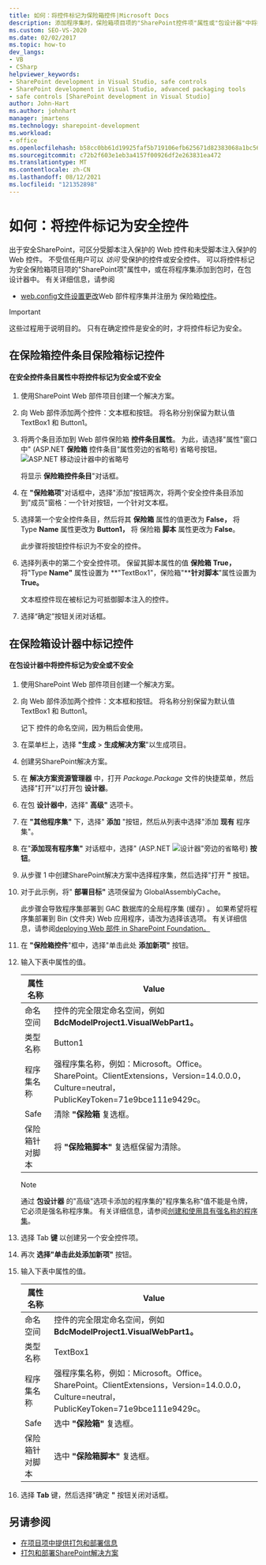 ```yaml
---
title: 如何：将控件标记为保险箱控件|Microsoft Docs
description: 添加程序集时，保险箱项目项的"SharePoint控件项"属性或"包设计器"中将控件标记为安全控件。
ms.custom: SEO-VS-2020
ms.date: 02/02/2017
ms.topic: how-to
dev_langs:
- VB
- CSharp
helpviewer_keywords:
- SharePoint development in Visual Studio, safe controls
- SharePoint development in Visual Studio, advanced packaging tools
- safe controls [SharePoint development in Visual Studio]
author: John-Hart
ms.author: johnhart
manager: jmartens
ms.technology: sharepoint-development
ms.workload:
- office
ms.openlocfilehash: b58cc0bb61d19925faf5b719106efb625671d82383068a1bc567028a0238c6d6
ms.sourcegitcommit: c72b2f603e1eb3a4157f00926df2e263831ea472
ms.translationtype: MT
ms.contentlocale: zh-CN
ms.lasthandoff: 08/12/2021
ms.locfileid: "121352898"
---
```

# <a name="how-to-mark-controls-as-safe-controls"></a>如何：将控件标记为安全控件
  出于安全SharePoint，可区分受脚本注入保护的 Web 控件和未受脚本注入保护的 Web 控件。 不受信任用户可以 *访问* 受保护的控件或安全控件。 可以将控件标记为安全保险箱项目项的"SharePoint项"属性中，或在将程序集添加到包时，在包设计器中。 有关详细信息，请参阅

- [web.config文件设置更改](/previous-versions/office/developer/sharepoint-2007/bb802890(v=office.12))Web 部件程序集并注册为 保险箱[控件](/previous-versions/office/developer/sharepoint2003/dd587360(v=office.11))。

> [!IMPORTANT]
> 这些过程用于说明目的。 只有在确定控件是安全的时，才将控件标记为安全。

## <a name="marking-safe-controls-in-the-safe-control-entries-property"></a>在保险箱控件条目保险箱标记控件

#### <a name="to-mark-controls-as-safe-or-unsafe-in-the-safe-control-entries-property"></a>在安全控件条目属性中将控件标记为安全或不安全

1. 使用SharePoint Web 部件项目创建一个解决方案。

2. 向 Web 部件添加两个控件：文本框和按钮。 将名称分别保留为默认值 TextBox1 和 Button1。

3. 将两个条目添加到 Web 部件保险箱 **控件条目属性**。 为此，请选择"属性"窗口中" (ASP.NET **保险箱** 控件条目"属性旁边的省略号) 省略号按钮。 ![](../sharepoint/media/mwellipsis.gif "ASP.NET 移动设计器中的省略号") 

     将显示 **保险箱控件条目**"对话框。

4. 在 **"保险箱项**"对话框中，选择"添加"按钮两次，将两个安全控件条目添加到"成员"窗格：一个针对按钮，一个针对文本框。

5. 选择第一个安全控件条目，然后将其 **保险箱** 属性的值更改为 **False，** 将 Type **Name** 属性更改为 **Button1，** 将 保险箱 **脚本** 属性更改为 **False**。

     此步骤将按钮控件标识为不安全的控件。

6. 选择列表中的第二个安全控件项。 保留其脚本属性的值 **保险箱** **True，** 将"Type **Name"** 属性设置为 **"TextBox1"，保险箱"****针对脚本**"属性设置为 **True。**

     文本框控件现在被标记为可抵御脚本注入的控件。

7. 选择“确定”按钮关闭对话框。

## <a name="marking-safe-controls-in-the-package-designer"></a>在保险箱设计器中标记控件

#### <a name="to-mark-controls-as-safe-or-unsafe-in-the-package-designer"></a>在包设计器中将控件标记为安全或不安全

1. 使用SharePoint Web 部件项目创建一个解决方案。

2. 向 Web 部件添加两个控件：文本框和按钮。 将名称分别保留为默认值 TextBox1 和 Button1。

     记下 控件的命名空间，因为稍后会使用。

3. 在菜单栏上，选择 **"生成**  >  **生成解决方案**"以生成项目。

4. 创建另SharePoint解决方案。

5. 在 **解决方案资源管理器** 中，打开 *Package.Package* 文件的快捷菜单，然后选择"打开"以打开包 **设计器**。

6. 在包 **设计器中**，选择" **高级"** 选项卡。

7. 在 **"其他程序集"** 下，选择" **添加** "按钮，然后从列表中选择"添加 **现有** 程序集"。

8. 在"**添加现有程序集"** 对话框中，选择" (ASP.NET ![设计器](../sharepoint/media/mwellipsis.gif "ASP.NET 移动设计器中的省略号")"旁边的省略号) **按钮**。

9. 从步骤 1 中创建SharePoint解决方案中选择程序集，然后选择"打开 **"** 按钮。

10. 对于此示例，将" **部署目标"** 选项保留为 GlobalAssemblyCache。

     此步骤会导致程序集部署到 GAC 数据库的全局程序集 (缓存) 。 如果希望将程序集部署到 Bin (文件夹) Web 应用程序，请改为选择该选项。 有关详细信息，请参阅[deploying Web 部件 in SharePoint Foundation。](/previous-versions/office/developer/sharepoint-2010/cc768621(v=office.14))

11. 在 **"保险箱控件**"框中，选择"单击此处 **添加新项"** 按钮。

12. 输入下表中属性的值。

    |属性名称|Value|
    |-------------------|-----------|
    |命名空间|控件的完全限定命名空间，例如 **BdcModelProject1.VisualWebPart1。**|
    |类型名称|Button1|
    |程序集名称|强程序集名称，例如：Microsoft。Office。SharePoint。ClientExtensions，Version=14.0.0.0，Culture=neutral，PublicKeyToken=71e9bce111e9429c。|
    |Safe|清除 **"保险箱** 复选框。|
    |保险箱针对脚本|将 **"保险箱脚本"** 复选框保留为清除。|

    > [!NOTE]
    > 通过 **包设计器** 的"高级"选项卡添加的程序集的"程序集名称"值不能是令牌，它必须是强名称程序集。 有关详细信息，请参阅[创建和使用具有强名称的程序集](/previous-versions/dotnet/netframework-4.0/xwb8f617(v=vs.100))。

13. 选择 Tab **键** 以创建另一个安全控件项。

14. 再次 **选择"单击此处添加新项"** 按钮。

15. 输入下表中属性的值。

    |属性名称|Value|
    |-------------------|-----------|
    |命名空间|控件的完全限定命名空间，例如 **BdcModelProject1.VisualWebPart1。**|
    |类型名称|TextBox1|
    |程序集名称|强程序集名称，例如：Microsoft。Office。SharePoint。ClientExtensions，Version=14.0.0.0，Culture=neutral，PublicKeyToken=71e9bce111e9429c。|
    |Safe|选中 **"保险箱"** 复选框。|
    |保险箱针对脚本|选中 **"保险箱脚本"** 复选框。|

16. 选择 **Tab** 键，然后选择"确定 **"** 按钮关闭对话框。

## <a name="see-also"></a>另请参阅
- [在项目项中提供打包和部署信息](../sharepoint/providing-packaging-and-deployment-information-in-project-items.md)
- [打包和部署SharePoint解决方案](../sharepoint/packaging-and-deploying-sharepoint-solutions.md)
